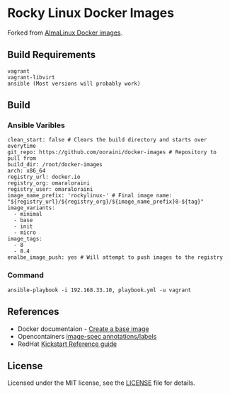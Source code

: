 # Rocky Linux Docker Images

Forked from [AlmaLinux Docker images](https://github.com/AlmaLinux/docker-images).

## Build Requirements

```
vagrant
vagrant-libvirt
ansible (Most versions will probably work)
```

## Build
### Ansible Varibles

```
clean_start: false # Clears the build directory and starts over everytime
git_repo: https://github.com/ooraini/docker-images # Repository to pull from
build_dir: /root/docker-images
arch: x86_64
registry_url: docker.io
registry_org: omaraloraini
registry_user: omaraloraini
image_name_prefix: 'rockylinux-' # Final image name: "${registry_url}/${registry_org}/${image_name_prefix}8-${tag}"
image_variants:
  - minimal
  - base
  - init
  - micro      
image_tags:
  - 8
  - 8.4
enalbe_image_push: yes # Will attempt to push images to the registry
```

### Command
`ansible-playbook -i 192.168.33.10, playbook.yml -u vagrant`

## References

* Docker documentaion - [Create a base image](https://docs.docker.com/develop/develop-images/baseimages/)
* Opencontainers [image-spec annotations/labels](https://github.com/opencontainers/image-spec/blob/master/annotations.md)
* RedHat [Kickstart Reference guide](https://access.redhat.com/documentation/en-us/red_hat_enterprise_linux/8/html/system_design_guide/kickstart-script-file-format-reference_system-design-guide)

## License

Licensed under the MIT license, see the [LICENSE](LICENSE) file for details.
